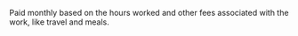 Paid monthly based on the hours worked and other fees associated with the work, like travel and meals. 